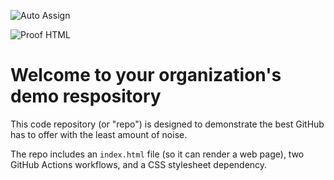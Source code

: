 ![Auto Assign](https://github.com/NextGen-DX-Catalyst/demo-repository/actions/workflows/auto-assign.yml/badge.svg)

![Proof HTML](https://github.com/NextGen-DX-Catalyst/demo-repository/actions/workflows/proof-html.yml/badge.svg)

# Welcome to your organization's demo respository
This code repository (or "repo") is designed to demonstrate the best GitHub has to offer with the least amount of noise.

The repo includes an `index.html` file (so it can render a web page), two GitHub Actions workflows, and a CSS stylesheet dependency.
